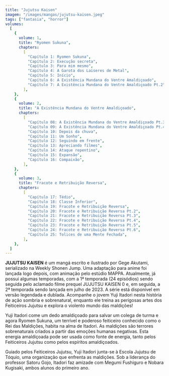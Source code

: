 ```yaml
---
title: "Jujutsu Kaisen"
imagem: "/images/mangas/jujutsu-kaisen.jpeg"
tags: ["fantasia", "horror"]
volumes:
  [
    {
      volume: 1,
      title: "Ryomen Sukuna",
      chapters:
        [
          "Capítulo 1: Ryomen Sukuna",
          "Capítulo 2: Execução secreta",
          "Capítulo 3: Para mim mesmo",
          "Capítulo 4: A Garota dos Laiseres de Metal",
          "Capítulo 5: Início",
          "Capítulo 6: A Existência Mundana do Ventre Amaldiçoado",
          "Capítulo 7: A Existência Mundana do Ventre Amaldiçoado Pt.2",
        ],
    },
    {
      volume: 2,
      title: "A Existência Mundana do Ventre Amaldiçoado",
      chapters:
        [
          "Capítulo 08: A Existência Mundana do Ventre Amaldiçoado Pt.3",
          "Capítulo 09: A Existência Mundana do Ventre Amaldiçoado Pt.4",
          "Capítulo 10: Depois da chuva",
          "Capítulo 11: Um Sonho",
          "Capítulo 12: Seguindo em frente",
          "Capítulo 13: Apreciando filmes",
          "Capítulo 14: Ataque repentino",
          "Capítulo 15: Expansão",
          "Capítulo 16: Compaixão",
        ],
    },
    {
      volume: 3,
      title: "Fracote e Retribuição Reversa",
      chapters:
        [
          "Capítulo 17: Tédio",
          "Capítulo 18: Classe Inferior",
          "Capítulo 19: Fracote e Retribuição Reversa",
          "Capítulo 20: Fracote e Retribuição Reversa Pt.2",
          "Capítulo 21: Fracote e Retribuição Reversa Pt.3",
          "Capítulo 22: Fracote e Retribuição Reversa Pt.4",
          "Capítulo 23: Fracote e Retribuição Reversa Pt.5",
          "Capítulo 24: Fracote e Retribuição Reversa Pt.6",
          "Capítulo 25: Tolices de uma Mente Fechada",
        ],
    },
  ]
---
```


**JUJUTSU KAISEN** é um mangá escrito e ilustrado por Gege Akutami, serializado na Weekly Shonen Jump. Uma adaptação para anime foi lançada logo depois, com animação pelo estúdio MAPPA. Atualmente, já possui algumas temporadas, com a 1ª temporada (24 episódios) sendo seguida pelo aclamado filme prequel JUJUTSU KAISEN 0 e, em seguida, a 2ª temporada sendo lançada em julho de 2023. A série está disponível em versão legendada e dublada.
Acompanhe o jovem Yuji Itadori nesta história de ação sombria e sobrenatural, enquanto ele treina as perigosas artes dos Feiticeiros Jujutsu e explora o violento mundo das maldições!

Yuji Itadori come um dedo amaldiçoado para salvar um colega de turma e agora Ryomen Sukuna, um terrível e poderoso feiticeiro conhecido como o Rei das Maldições, habita na alma de Itadori. As maldições são terrores sobrenaturais criados a partir das emoções humanas negativas. Esta energia amaldiçoada pode ser usada como fonte de energia, tanto pelos Feiticeiros Jujutsu como pelos espíritos amaldiçoados.

Guiado pelos Feiticeiros Jujutsu, Yuji Itadori junta-se à Escola Jujutsu de Tóquio, uma organização que enfrenta as maldições. Sob a liderança do professor Satoru Gojo, Itadori faz amizade com Megumi Fushiguro e Nobara Kugisaki, ambos alunos do primeiro ano.
